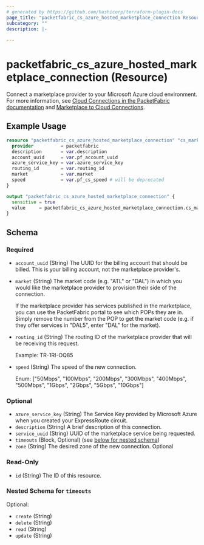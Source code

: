 ```yaml
---
# generated by https://github.com/hashicorp/terraform-plugin-docs
page_title: "packetfabric_cs_azure_hosted_marketplace_connection Resource - terraform-provider-packetfabric"
subcategory: ""
description: |-
  
---
```


# packetfabric_cs_azure_hosted_marketplace_connection (Resource)

Connect a marketplace provider to your Microsoft Azure cloud environment. For more information, see [Cloud Connections in the PacketFabric documentation](https://docs.packetfabric.com/cloud/) and [Marketplace to Cloud Connections](https://docs.packetfabric.com/eco/marketplace_cloud/).

## Example Usage

```terraform
resource "packetfabric_cs_azure_hosted_marketplace_connection" "cs_marketplace_conn1" {
  provider          = packetfabric
  description       = var.description
  account_uuid      = var.pf_account_uuid
  azure_service_key = var.azure_service_key
  routing_id        = var.routing_id
  market            = var.market
  speed             = var.pf_cs_speed # will be deprecated
}

output "packetfabric_cs_azure_hosted_marketplace_connection" {
  sensitive = true
  value     = packetfabric_cs_azure_hosted_marketplace_connection.cs_marketplace_conn1
}
```

<!-- schema generated by tfplugindocs -->
## Schema

### Required

- `account_uuid` (String) The UUID for the billing account that should be billed. This is your billing account, not the marketplace provider's.
- `market` (String) The market code (e.g. "ATL" or "DAL") in which you would like the marketplace provider to provision their side of the connection.

	If the marketplace provider has services published in the marketplace, you can use the PacketFabric portal to see which POPs they are in. Simply remove the number from the POP to get the market code (e.g. if they offer services in "DAL5", enter "DAL" for the market).
- `routing_id` (String) The routing ID of the marketplace provider that will be receiving this request.

	Example: TR-1RI-OQ85
- `speed` (String) The speed of the new connection.

	Enum: ["50Mbps", "100Mbps", "200Mbps", "300Mbps", "400Mbps", "500Mbps", "1Gbps", "2Gbps", "5Gbps", "10Gbps"]

### Optional

- `azure_service_key` (String) The Service Key provided by Microsoft Azure when you created your ExpressRoute circuit.
- `description` (String) A brief description of this connection.
- `service_uuid` (String) UUID of the marketplace service being requested.
- `timeouts` (Block, Optional) (see [below for nested schema](#nestedblock--timeouts))
- `zone` (String) The desired zone of the new connection. Optional

### Read-Only

- `id` (String) The ID of this resource.

<a id="nestedblock--timeouts"></a>
### Nested Schema for `timeouts`

Optional:

- `create` (String)
- `delete` (String)
- `read` (String)
- `update` (String)


